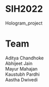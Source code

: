# SIH2022
Hologram_project
# Team
Aditya Chandhoke  
Abhijeet Jain  
Mayur Mahajan  
Kaustubh Pardhi  
Aastha Dwivedi
